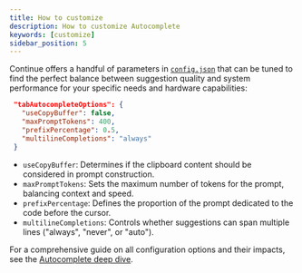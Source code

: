 ```yaml
---
title: How to customize
description: How to customize Autocomplete
keywords: [customize]
sidebar_position: 5
---
```


Continue offers a handful of parameters in [`config.json`](../../customize/config.mdx) that can be tuned to find the perfect balance between suggestion quality and system performance for your specific needs and hardware capabilities:

```json title="config.json"
 "tabAutocompleteOptions": {
   "useCopyBuffer": false,
   "maxPromptTokens": 400,
   "prefixPercentage": 0.5,
   "multilineCompletions": "always"
 }
```

- `useCopyBuffer`: Determines if the clipboard content should be considered in prompt construction.
- `maxPromptTokens`: Sets the maximum number of tokens for the prompt, balancing context and speed.
- `prefixPercentage`: Defines the proportion of the prompt dedicated to the code before the cursor.
- `multilineCompletions`: Controls whether suggestions can span multiple lines ("always", "never", or "auto").

For a comprehensive guide on all configuration options and their impacts, see the [Autocomplete deep dive](../../customize/deep-dives/autocomplete.md).
